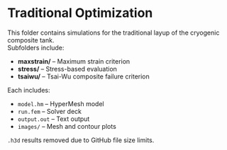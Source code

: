 # Traditional Optimization

This folder contains simulations for the traditional layup of the cryogenic composite tank.  
Subfolders include:

- **maxstrain/** – Maximum strain criterion
- **stress/** – Stress-based evaluation
- **tsaiwu/** – Tsai-Wu composite failure criterion

Each includes:
- `model.hm` – HyperMesh model
- `run.fem` – Solver deck
- `output.out` – Text output
- `images/` – Mesh and contour plots

`.h3d` results removed due to GitHub file size limits.
